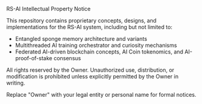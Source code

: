 RS-AI Intellectual Property Notice

This repository contains proprietary concepts, designs, and implementations for the RS-AI system, including but not limited to:
- Entangled sponge memory architecture and variants
- Multithreaded AI training orchestrator and curiosity mechanisms
- Federated AI-driven blockchain concepts, AI Coin tokenomics, and AI-proof-of-stake consensus

All rights reserved by the Owner. Unauthorized use, distribution, or modification is prohibited unless explicitly permitted by the Owner in writing.

Replace "Owner" with your legal entity or personal name for formal notices.